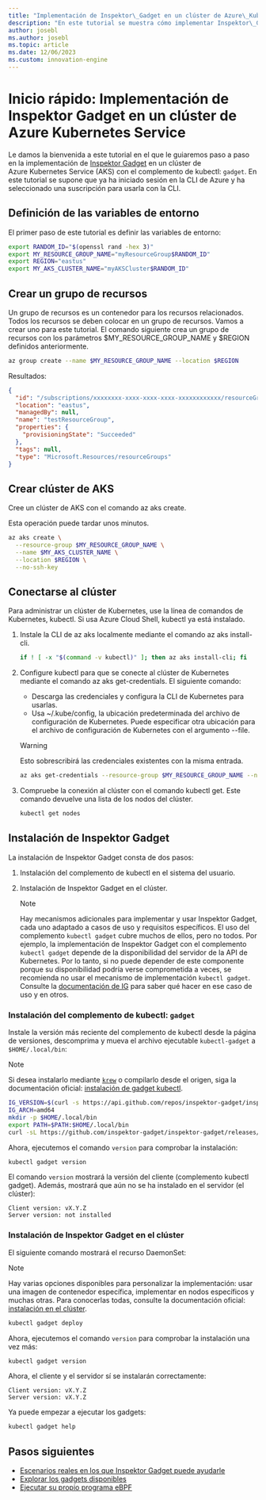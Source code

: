 ```yaml
---
title: "Implementación de Inspektor\_Gadget en un clúster de Azure\_Kubernetes Service"
description: "En este tutorial se muestra cómo implementar Inspektor\_Gadget en un clúster de AKS."
author: josebl
ms.author: josebl
ms.topic: article
ms.date: 12/06/2023
ms.custom: innovation-engine
---
```


# Inicio rápido: Implementación de Inspektor Gadget en un clúster de Azure Kubernetes Service

Le damos la bienvenida a este tutorial en el que le guiaremos paso a paso en la implementación de [Inspektor Gadget](https://www.inspektor-gadget.io/) en un clúster de Azure Kubernetes Service (AKS) con el complemento de kubectl: `gadget`. En este tutorial se supone que ya ha iniciado sesión en la CLI de Azure y ha seleccionado una suscripción para usarla con la CLI.

## Definición de las variables de entorno

El primer paso de este tutorial es definir las variables de entorno:

```bash
export RANDOM_ID="$(openssl rand -hex 3)"
export MY_RESOURCE_GROUP_NAME="myResourceGroup$RANDOM_ID"
export REGION="eastus"
export MY_AKS_CLUSTER_NAME="myAKSCluster$RANDOM_ID"
```

## Crear un grupo de recursos

Un grupo de recursos es un contenedor para los recursos relacionados. Todos los recursos se deben colocar en un grupo de recursos. Vamos a crear uno para este tutorial. El comando siguiente crea un grupo de recursos con los parámetros $MY_RESOURCE_GROUP_NAME y $REGION definidos anteriormente.

```bash
az group create --name $MY_RESOURCE_GROUP_NAME --location $REGION
```

Resultados:

<!-- expected_similarity=0.3 -->
```JSON
{
  "id": "/subscriptions/xxxxxxxx-xxxx-xxxx-xxxx-xxxxxxxxxxxx/resourceGroups/myResourceGroup210",
  "location": "eastus",
  "managedBy": null,
  "name": "testResourceGroup",
  "properties": {
    "provisioningState": "Succeeded"
  },
  "tags": null,
  "type": "Microsoft.Resources/resourceGroups"
}
```

## Crear clúster de AKS

Cree un clúster de AKS con el comando az aks create.

Esta operación puede tardar unos minutos.

```bash
az aks create \
  --resource-group $MY_RESOURCE_GROUP_NAME \
  --name $MY_AKS_CLUSTER_NAME \
  --location $REGION \
  --no-ssh-key
```

## Conectarse al clúster

Para administrar un clúster de Kubernetes, use la línea de comandos de Kubernetes, kubectl. Si usa Azure Cloud Shell, kubectl ya está instalado.

1. Instale la CLI de az aks localmente mediante el comando az aks install-cli.

    ```bash
    if ! [ -x "$(command -v kubectl)" ]; then az aks install-cli; fi
    ```

2. Configure kubectl para que se conecte al clúster de Kubernetes mediante el comando az aks get-credentials. El siguiente comando:
    - Descarga las credenciales y configura la CLI de Kubernetes para usarlas.
    - Usa ~/.kube/config, la ubicación predeterminada del archivo de configuración de Kubernetes. Puede especificar otra ubicación para el archivo de configuración de Kubernetes con el argumento --file.

    > [!WARNING]
    > Esto sobrescribirá las credenciales existentes con la misma entrada.

    ```bash
    az aks get-credentials --resource-group $MY_RESOURCE_GROUP_NAME --name $MY_AKS_CLUSTER_NAME --overwrite-existing
    ```

3. Compruebe la conexión al clúster con el comando kubectl get. Este comando devuelve una lista de los nodos del clúster.

    ```bash
    kubectl get nodes
    ```

## Instalación de Inspektor Gadget

La instalación de Inspektor Gadget consta de dos pasos:

1. Instalación del complemento de kubectl en el sistema del usuario.
2. Instalación de Inspektor Gadget en el clúster.

    > [!NOTE]
    > Hay mecanismos adicionales para implementar y usar Inspektor Gadget, cada uno adaptado a casos de uso y requisitos específicos. El uso del complemento `kubectl gadget` cubre muchos de ellos, pero no todos. Por ejemplo, la implementación de Inspektor Gadget con el complemento `kubectl gadget` depende de la disponibilidad del servidor de la API de Kubernetes. Por lo tanto, si no puede depender de este componente porque su disponibilidad podría verse comprometida a veces, se recomienda no usar el mecanismo de implementación `kubectl gadget`. Consulte la [documentación de IG](https://github.com/inspektor-gadget/inspektor-gadget/blob/main/docs/ig.md) para saber qué hacer en ese caso de uso y en otros.

### Instalación del complemento de kubectl: `gadget`

Instale la versión más reciente del complemento de kubectl desde la página de versiones, descomprima y mueva el archivo ejecutable `kubectl-gadget` a `$HOME/.local/bin`:

> [!NOTE]
> Si desea instalarlo mediante [`krew`](https://sigs.k8s.io/krew) o compilarlo desde el origen, siga la documentación oficial: [instalación de gadget kubectl](https://github.com/inspektor-gadget/inspektor-gadget/blob/main/docs/install.md#installing-kubectl-gadget).

```bash
IG_VERSION=$(curl -s https://api.github.com/repos/inspektor-gadget/inspektor-gadget/releases/latest | jq -r .tag_name)
IG_ARCH=amd64
mkdir -p $HOME/.local/bin
export PATH=$PATH:$HOME/.local/bin
curl -sL https://github.com/inspektor-gadget/inspektor-gadget/releases/download/${IG_VERSION}/kubectl-gadget-linux-${IG_ARCH}-${IG_VERSION}.tar.gz  | tar -C $HOME/.local/bin -xzf - kubectl-gadget
```

Ahora, ejecutemos el comando `version` para comprobar la instalación:

```bash
kubectl gadget version
```

El comando `version` mostrará la versión del cliente (complemento kubectl gadget). Además, mostrará que aún no se ha instalado en el servidor (el clúster):

<!--expected_similarity="(?m)^Client version: v\d+\.\d+\.\d+$\n^Server version: not installed$"-->
```text
Client version: vX.Y.Z
Server version: not installed
```

### Instalación de Inspektor Gadget en el clúster

El siguiente comando mostrará el recurso DaemonSet:

> [!NOTE]
> Hay varias opciones disponibles para personalizar la implementación: usar una imagen de contenedor específica, implementar en nodos específicos y muchas otras. Para conocerlas todas, consulte la documentación oficial: [instalación en el clúster](https://github.com/inspektor-gadget/inspektor-gadget/blob/main/docs/install.md#installing-in-the-cluster).

```bash
kubectl gadget deploy
```

Ahora, ejecutemos el comando `version` para comprobar la instalación una vez más:

```bash
kubectl gadget version
```

Ahora, el cliente y el servidor sí se instalarán correctamente:

<!--expected_similarity="(?m)^Client version: v\d+\.\d+\.\d+$\n^Server version: v\d+\.\d+\.\d+$"-->
```text
Client version: vX.Y.Z
Server version: vX.Y.Z
```

Ya puede empezar a ejecutar los gadgets:

```bash
kubectl gadget help
```

<!--
## Clean Up

### Undeploy Inspektor Gadget

```bash
kubectl gadget undeploy
```

### Clean up Azure resources

When no longer needed, you can use `az group delete` to remove the resource group, cluster, and all related resources as follows. The `--no-wait` parameter returns control to the prompt without waiting for the operation to complete. The `--yes` parameter confirms that you wish to delete the resources without an additional prompt to do so.

```bash
az group delete --name $MY_RESOURCE_GROUP_NAME --no-wait --yes
```
-->

## Pasos siguientes
- [Escenarios reales en los que Inspektor Gadget puede ayudarle](https://go.microsoft.com/fwlink/p/?linkid=2260402#use-cases)
- [Explorar los gadgets disponibles](https://go.microsoft.com/fwlink/p/?linkid=2260070)
- [Ejecutar su propio programa eBPF](https://go.microsoft.com/fwlink/p/?linkid=2259865)
